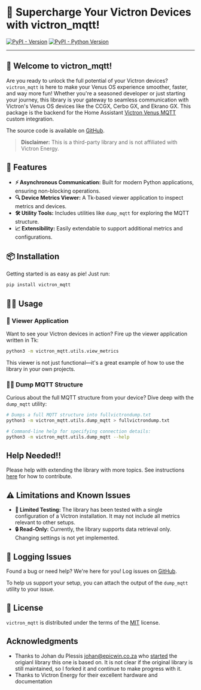 # 🌟 Supercharge Your Victron Devices with victron_mqtt!

[![PyPI - Version](https://img.shields.io/pypi/v/victron_mqtt.svg)](https://pypi.org/project/victron_mqtt)
[![PyPI - Python Version](https://img.shields.io/pypi/pyversions/victron_mqtt.svg)](https://pypi.org/project/victron_mqtt)

-----

## 🚀 Welcome to victron_mqtt!

Are you ready to unlock the full potential of your Victron devices? `victron_mqtt` is here to make your Venus OS experience smoother, faster, and way more fun! Whether you're a seasoned developer or just starting your journey, this library is your gateway to seamless communication with Victron's Venus OS devices like the CCGX, Cerbo GX, and Ekrano GX.
This package is the backend for the Home Assistant [Victron Venus MQTT](https://github.com/tomer-w/ha-victron-mqtt) custom integration.

The source code is available on [GitHub](https://github.com/tomer-w/victron_mqtt).

> **Disclaimer:** This is a third-party library and is not affiliated with Victron Energy.

## 🌟 Features

- **⚡ Asynchronous Communication:** Built for modern Python applications, ensuring non-blocking operations.
- **🔍 Device Metrics Viewer:** A Tk-based viewer application to inspect metrics and devices.
- **🛠️ Utility Tools:** Includes utilities like `dump_mqtt` for exploring the MQTT structure.
- **📈 Extensibility:** Easily extendable to support additional metrics and configurations.

## 📦 Installation

Getting started is as easy as pie! Just run:

```bash
pip install victron_mqtt
```

## 🧑‍💻 Usage

### 🎨 Viewer Application

Want to see your Victron devices in action? Fire up the viewer application written in Tk:

```bash
python3 -m victron_mqtt.utils.view_metrics
```

This viewer is not just functional—it's a great example of how to use the library in your own projects.

### 🕵️‍♂️ Dump MQTT Structure

Curious about the full MQTT structure from your device? Dive deep with the `dump_mqtt` utility:

```bash
# Dumps a full MQTT structure into fullvictrondump.txt
python3 -m victron_mqtt.utils.dump_mqtt > fullvictrondump.txt

# Command-line help for specifying connection details:
python3 -m victron_mqtt.utils.dump_mqtt --help
```

## Help Needed!!
Please help with extending the library with more topics. See instructions [here](extending-victron-support.md) for how to contribute.

## ⚠️ Limitations and Known Issues

- **🧪 Limited Testing:** The library has been tested with a single configuration of a Victron installation. It may not include all metrics relevant to other setups.
- **🔒 Read-Only:** Currently, the library supports data retrieval only. Changing settings is not yet implemented.

## 🐞 Logging Issues

Found a bug or need help? We're here for you! Log issues on [GitHub](https://github.com/tomer-w/victron_mqtt/issues).

To help us support your setup, you can attach the output of the `dump_mqtt` utility to your issue.

## 📜 License

`victron_mqtt` is distributed under the terms of the [MIT](https://spdx.org/licenses/MIT.html) license.

## Acknowledgments

- Thanks to Johan du Plessis <johan@epicwin.co.za> who [started](https://github.com/JohansLab/victronvenusclient) the origianl library this one is based on. It is not clear if the original library is still maintained, so I forked it and continue to make progress with it.
- Thanks to Victron Energy for their excellent hardware and documentation
